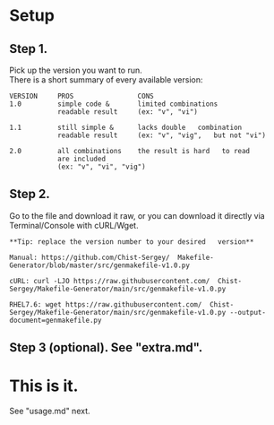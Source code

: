# Setup  

## Step 1.  

Pick up the version you want to run.  
There is a short summary of every available version:  

    VERSION     PROS                CONS  
    1.0         simple code &       limited combinations  
                readable result     (ex: "v", "vi")  

    1.1         still simple &      lacks double   combination
                readable result     (ex: "v", "vig",   but not "vi")

    2.0         all combinations    the result is hard   to read
                are included  
                (ex: "v", "vi", "vig")  

## Step 2.  

Go to the file and download it raw, or you can download   it directly via Terminal/Console with cURL/Wget.

    **Tip: replace the version number to your desired   version**

    Manual: https://github.com/Chist-Sergey/  Makefile-Generator/blob/master/src/genmakefile-v1.0.py

    cURL: curl -LJO https://raw.githubusercontent.com/  Chist-Sergey/Makefile-Generator/main/src/genmakefile-v1.0.py

    RHEL7.6: wget https://raw.githubusercontent.com/  Chist-Sergey/Makefile-Generator/main/src/genmakefile-v1.0.py --output-document=genmakefile.py

## Step 3 (optional). See "extra.md".  

# This is it.  

See "usage.md" next.  

